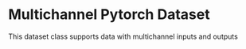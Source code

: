 # Multichannel Pytorch Dataset

This dataset class supports data with multichannel inputs and outputs